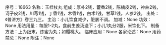 序号：18663
名称：玉桂杖丸
组成：厚朴2钱，藿香2钱，陈橘皮2钱，神曲2钱，诃子皮2钱，川芎1钱，丁香1钱，木香1钱，白术1钱，甘草1钱，人参2钱。
出处：《普济方》卷三九三。
主治：小儿饮食减少，脏腑不调。
加减：None
功效：None
用法用量：每服1-2丸，食前生姜汤送下；小儿1丸分2服，米饮化下。
制备方法：上为细末，炼蜜为丸；如樱桃大。
临床应用：None
各家论述：None
用药禁忌：None
附注：None
